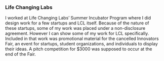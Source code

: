 ### Life Changing Labs


I worked at Life Changing Labs’ Summer Incubator Program where I did design work for a few startups and LCL itself. Because of the nature of these startups, some of my work was placed under a non-disclosure agreement. However I can show some of my work for LCL specifically. Included in that work was promotional material for the cancelled Innovators Fair, an event for startups, student organizations, and individuals to display their ideas. A pitch competition for $3000 was supposed to occur at the end of the Fair.